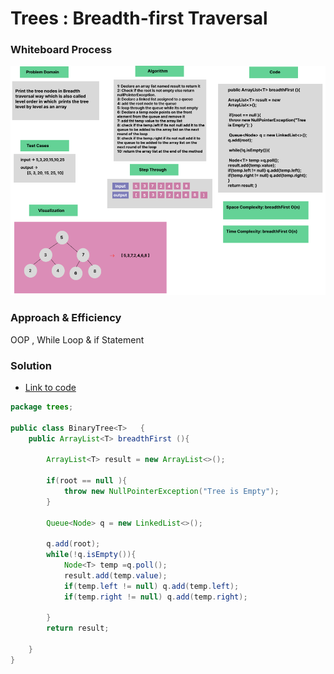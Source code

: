 # Trees : Breadth-first Traversal


### Whiteboard Process
![img_2.png](img_2.png)

### Approach & Efficiency
OOP , While Loop & if Statement

### Solution

- [Link to code ](/Trees/app/src/main/java/trees/App.java)

```java
package trees;

public class BinaryTree<T>   {
    public ArrayList<T> breadthFirst (){

        ArrayList<T> result = new ArrayList<>();

        if(root == null ){
            throw new NullPointerException("Tree is Empty");
        }

        Queue<Node> q = new LinkedList<>();

        q.add(root);
        while(!q.isEmpty()){
            Node<T> temp =q.poll();
            result.add(temp.value);
            if(temp.left != null) q.add(temp.left);
            if(temp.right != null) q.add(temp.right);

        }
        return result;

    }
}
```